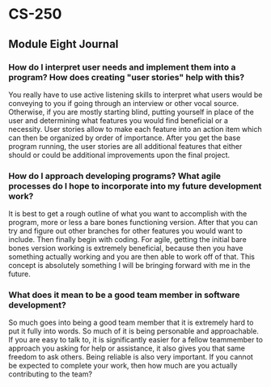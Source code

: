 # CS-250
## Module Eight Journal

### How do I interpret user needs and implement them into a program? How does creating "user stories" help with this?
You really have to use active listening skills to interpret what users would be conveying to you if going through an interview or other vocal source. Otherwise, if you are mostly starting blind, putting yourself in place of the user and determining what features you would find beneficial or a necessity. User stories allow to make each feature into an action item which can then be organized by order of importance. After you get the base program running, the user stories are all additional features that either should or could be additional improvements upon the final project.
### How do I approach developing programs? What agile processes do I hope to incorporate into my future development work?
It is best to get a rough outline of what you want to accomplish with the program, more or less a bare bones functioning version. After that you can try and figure out other branches for other features you would want to include. Then finally begin with coding. For agile, getting the initial bare bones version working is extremely beneficial, because then you have something actually working and you are then able to work off of that. This concept is absolutely something I will be bringing forward with me in the future.
### What does it mean to be a good team member in software development?
So much goes into being a good team member that it is extremely hard to put it fully into words. So much of it is being personable and approachable. If you are easy to talk to, it is significantly easier for a fellow teammember to approach you asking for help or assistance, it also gives you that same freedom to ask others. Being reliable is also very important. If you cannot be expected to complete your work, then how much are you actually contributing to the team? 
